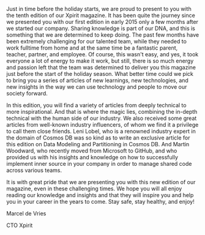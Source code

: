Just in time before the holiday starts, we are proud to present to you
with the tenth edition of our Xpirit magazine. It has been quite the
journey since we presented you with our first edition in early 2015 only
a few months after we started our company. Sharing knowledge is part of
our DNA, and this is something that we are determined to keep doing. The
past few months have been extremely challenging for our talented team,
while they needed to work fulltime from home and at the same time be a
fantastic parent, teacher, partner, and employee. Of course, this
wasn\'t easy, and yes, it took everyone a lot of energy to make it work,
but still, there is so much energy and passion left that the team was
determined to deliver you this magazine just before the start of the
holiday season. What better time could we pick to bring you a series of
articles of new learnings, new technologies, and new insights in the way
we can use technology and people to move our society forward.

In this edition, you will find a variety of articles from deeply
technical to more inspirational. And that is where the magic lies,
combining the in-depth technical with the human side of our industry. We
also received some great articles from well-known industry influencers,
of whom we find it a privilege to call them close friends. Leni Lobel,
who is a renowned industry expert in the domain of Cosmos DB was so kind
as to write an exclusive article for this edition on Data Modeling and
Partitioning in Cosmos DB. And Martin Woodward, who recently moved from
Microsoft to GitHub, and who provided us with his insights and knowledge
on how to successfully implement inner source in your company in order
to manage shared code across various teams.

It is with great pride that we are presenting you with this new edition
of our magazine, even in these challenging times. We hope you will all
enjoy reading our knowledge and insights and that they will inspire you
and help you in your career in the years to come. Stay safe, stay
healthy, and enjoy!

Marcel de Vries

CTO Xpirit
